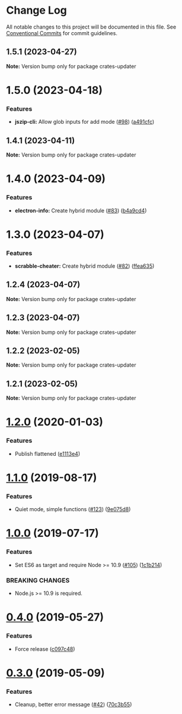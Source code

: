 # Change Log

All notable changes to this project will be documented in this file.
See [Conventional Commits](https://conventionalcommits.org) for commit guidelines.

## 1.5.1 (2023-04-27)

**Note:** Version bump only for package crates-updater





# 1.5.0 (2023-04-18)


### Features

* **jszip-cli:** Allow glob inputs for add mode ([#98](https://github.com/ffflorian/tree/node-packages/crates-updater/issues/98)) ([a491cfc](https://github.com/ffflorian/tree/node-packages/crates-updater/commit/a491cfcb04d9abdb8e0b2c9995a0de63f05510d9))





## 1.4.1 (2023-04-11)

**Note:** Version bump only for package crates-updater





# 1.4.0 (2023-04-09)


### Features

* **electron-info:** Create hybrid module ([#83](https://github.com/ffflorian/tree/node-packages/crates-updater/issues/83)) ([b4a9cd4](https://github.com/ffflorian/tree/node-packages/crates-updater/commit/b4a9cd469cdd21da520ce1d02c878359c0546340))





# 1.3.0 (2023-04-07)


### Features

* **scrabble-cheater:** Create hybrid module ([#82](https://github.com/ffflorian/tree/node-packages/crates-updater/issues/82)) ([ffea635](https://github.com/ffflorian/tree/node-packages/crates-updater/commit/ffea6358e04ce5280f38a1ef4dd1271bb37e422e))





## 1.2.4 (2023-04-07)

**Note:** Version bump only for package crates-updater





## 1.2.3 (2023-04-07)

**Note:** Version bump only for package crates-updater





## 1.2.2 (2023-02-05)

**Note:** Version bump only for package crates-updater





## 1.2.1 (2023-02-05)

**Note:** Version bump only for package crates-updater





# [1.2.0](https://github.com/ffflorian/crates-updater/compare/v1.1.0...v1.2.0) (2020-01-03)

### Features

- Publish flattened ([e1113e4](https://github.com/ffflorian/crates-updater/commit/e1113e4))

# [1.1.0](https://github.com/ffflorian/crates-updater/compare/v1.0.0...v1.1.0) (2019-08-17)

### Features

- Quiet mode, simple functions ([#123](https://github.com/ffflorian/crates-updater/issues/123)) ([9e075d8](https://github.com/ffflorian/crates-updater/commit/9e075d8))

# [1.0.0](https://github.com/ffflorian/crates-updater/compare/v0.4.0...v1.0.0) (2019-07-17)

### Features

- Set ES6 as target and require Node >= 10.9 ([#105](https://github.com/ffflorian/crates-updater/issues/105)) ([1c1b214](https://github.com/ffflorian/crates-updater/commit/1c1b214))

### BREAKING CHANGES

- Node.js >= 10.9 is required.

# [0.4.0](https://github.com/ffflorian/crates-updater/compare/v0.3.0...v0.4.0) (2019-05-27)

### Features

- Force release ([c097c48](https://github.com/ffflorian/crates-updater/commit/c097c48))

# [0.3.0](https://github.com/ffflorian/crates-updater/compare/v0.2.0...v0.3.0) (2019-05-09)

### Features

- Cleanup, better error message ([#42](https://github.com/ffflorian/crates-updater/issues/42)) ([70c3b55](https://github.com/ffflorian/crates-updater/commit/70c3b55))
